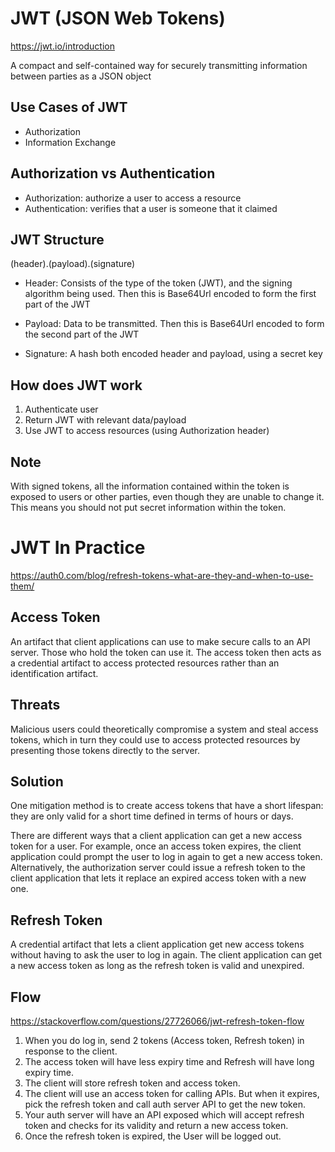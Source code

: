 # JWT (JSON Web Tokens)

https://jwt.io/introduction

A compact and self-contained way for securely transmitting information between parties as a JSON object

## Use Cases of JWT

- Authorization
- Information Exchange

## Authorization vs Authentication

- Authorization: authorize a user to access a resource
- Authentication: verifies that a user is someone that it claimed

## JWT Structure

(header).(payload).(signature)

- Header: Consists of the type of the token (JWT), and the signing algorithm being used. Then this is Base64Url encoded to form the first part of the JWT

- Payload: Data to be transmitted. Then this is Base64Url encoded to form the second part of the JWT

- Signature: A hash both encoded header and payload, using a secret key

## How does JWT work

1. Authenticate user
2. Return JWT with relevant data/payload
3. Use JWT to access resources (using Authorization header)

## Note

With signed tokens, all the information contained within the token is exposed to users or other parties, even though they are unable to change it. This means you should not put secret information within the token.

# JWT In Practice

https://auth0.com/blog/refresh-tokens-what-are-they-and-when-to-use-them/

## Access Token

An artifact that client applications can use to make secure calls to an API server. Those who hold the token can use it. The access token then acts as a credential artifact to access protected resources rather than an identification artifact.

## Threats

Malicious users could theoretically compromise a system and steal access tokens, which in turn they could use to access protected resources by presenting those tokens directly to the server.

## Solution

One mitigation method is to create access tokens that have a short lifespan: they are only valid for a short time defined in terms of hours or days.

There are different ways that a client application can get a new access token for a user. For example, once an access token expires, the client application could prompt the user to log in again to get a new access token. Alternatively, the authorization server could issue a refresh token to the client application that lets it replace an expired access token with a new one.

## Refresh Token

A credential artifact that lets a client application get new access tokens without having to ask the user to log in again. The client application can get a new access token as long as the refresh token is valid and unexpired.

## Flow

https://stackoverflow.com/questions/27726066/jwt-refresh-token-flow

1. When you do log in, send 2 tokens (Access token, Refresh token) in response to the client.
1. The access token will have less expiry time and Refresh will have long expiry time.
1. The client will store refresh token and access token.
1. The client will use an access token for calling APIs. But when it expires, pick the refresh token and call auth server API to get the new token.
1. Your auth server will have an API exposed which will accept refresh token and checks for its validity and return a new access token.
1. Once the refresh token is expired, the User will be logged out.
